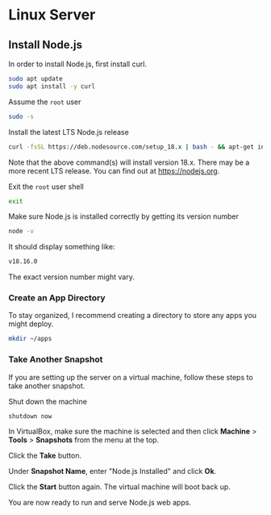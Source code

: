 # Linux Server

## Install Node.js

In order to install Node.js, first install curl.

```sh
sudo apt update
sudo apt install -y curl
```

Assume the `root` user

```sh
sudo -s
```

Install the latest LTS Node.js release

```sh
curl -fsSL https://deb.nodesource.com/setup_18.x | bash - && apt-get install -y nodejs
```

Note that the above command(s) will install version 18.x. There may be a more
recent LTS release. You can find out at https://nodejs.org.

Exit the `root` user shell

```sh
exit
```

Make sure Node.js is installed correctly by getting its version number

```sh
node -v
```

It should display something like:

```sh
v18.16.0
```

The exact version number might vary.

### Create an App Directory

To stay organized, I recommend creating a directory to store any apps you might
deploy.

```sh
mkdir ~/apps
```

### Take Another Snapshot

If you are setting up the server on a virtual machine, follow these steps to
take another snapshot.

Shut down the machine

```sh
shutdown now
```

In VirtualBox, make sure the machine is selected and then click **Machine** >
**Tools** > **Snapshots** from the menu at the top.

Click the **Take** button.

Under **Snapshot Name**, enter "Node.js Installed" and click **Ok**.

Click the **Start** button again. The virtual machine will boot back up.

You are now ready to run and serve Node.js web apps.
